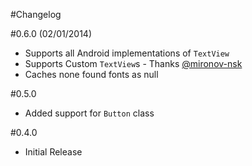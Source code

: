 #Changelog

#0.6.0 (02/01/2014)
- Supports all Android implementations of `TextView`
- Supports Custom `TextView`s - Thanks [@mironov-nsk](https://github.com/mironov-nsk)
- Caches none found fonts as null

#0.5.0
- Added support for `Button` class

#0.4.0
- Initial Release